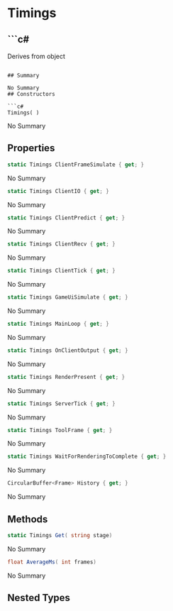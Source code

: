 # Timings

## ```c#
Derives from object
```

## Summary

No Summary
## Constructors

```c#
Timings( ) 
```
No Summary
## Properties

```c#
static Timings ClientFrameSimulate { get; } 
```
No Summary
```c#
static Timings ClientIO { get; } 
```
No Summary
```c#
static Timings ClientPredict { get; } 
```
No Summary
```c#
static Timings ClientRecv { get; } 
```
No Summary
```c#
static Timings ClientTick { get; } 
```
No Summary
```c#
static Timings GameUiSimulate { get; } 
```
No Summary
```c#
static Timings MainLoop { get; } 
```
No Summary
```c#
static Timings OnClientOutput { get; } 
```
No Summary
```c#
static Timings RenderPresent { get; } 
```
No Summary
```c#
static Timings ServerTick { get; } 
```
No Summary
```c#
static Timings ToolFrame { get; } 
```
No Summary
```c#
static Timings WaitForRenderingToComplete { get; } 
```
No Summary
```c#
CircularBuffer<Frame> History { get; } 
```
No Summary
## Methods

```c#
static Timings Get( string stage) 
```
No Summary
```c#
float AverageMs( int frames) 
```
No Summary
## Nested Types

